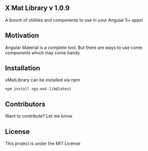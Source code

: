 ## X Mat Library v 1.0.9

A bunch of utilities and components to use in your Angular 5+ apps!

## Motivation

Angular Material is a complete tool. But there are ways to use come components which may come handy 

## Installation

xMatLibrary can be installed via npm

`npm install ngx-mat-lib@latest`

## Contributors

Want to contribute? Let me know.

## License

This project is under the MIT License